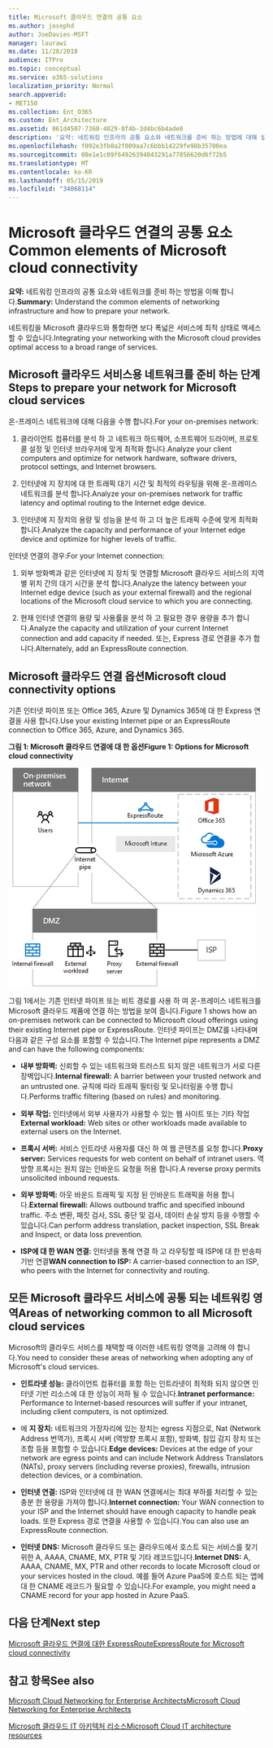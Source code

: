 ```yaml
---
title: Microsoft 클라우드 연결의 공통 요소
ms.author: josephd
author: JoeDavies-MSFT
manager: laurawi
ms.date: 11/28/2018
audience: ITPro
ms.topic: conceptual
ms.service: o365-solutions
localization_priority: Normal
search.appverid:
- MET150
ms.collection: Ent_O365
ms.custom: Ent_Architecture
ms.assetid: 061d4507-7360-4029-8f4b-3d4bc6b4ade0
description: '요약: 네트워킹 인프라의 공통 요소와 네트워크를 준비 하는 방법에 대해 설명 합니다.'
ms.openlocfilehash: f092e3fb0a2f009aa7c6bbb14229fe98b35700ea
ms.sourcegitcommit: 08e1e1c09f64926394043291a77856620d6f72b5
ms.translationtype: MT
ms.contentlocale: ko-KR
ms.lasthandoff: 05/15/2019
ms.locfileid: "34068114"
---
```

# <a name="common-elements-of-microsoft-cloud-connectivity"></a><span data-ttu-id="60294-103">Microsoft 클라우드 연결의 공통 요소</span><span class="sxs-lookup"><span data-stu-id="60294-103">Common elements of Microsoft cloud connectivity</span></span>

 <span data-ttu-id="60294-104">**요약:** 네트워킹 인프라의 공통 요소와 네트워크를 준비 하는 방법을 이해 합니다.</span><span class="sxs-lookup"><span data-stu-id="60294-104">**Summary:** Understand the common elements of networking infrastructure and how to prepare your network.</span></span>
  
<span data-ttu-id="60294-105">네트워킹을 Microsoft 클라우드와 통합하면 보다 폭넓은 서비스에 최적 상태로 액세스할 수 있습니다.</span><span class="sxs-lookup"><span data-stu-id="60294-105">Integrating your networking with the Microsoft cloud provides optimal access to a broad range of services.</span></span>
  
## <a name="steps-to-prepare-your-network-for-microsoft-cloud-services"></a><span data-ttu-id="60294-106">Microsoft 클라우드 서비스용 네트워크를 준비 하는 단계</span><span class="sxs-lookup"><span data-stu-id="60294-106">Steps to prepare your network for Microsoft cloud services</span></span>
<span data-ttu-id="60294-107"><a name="steps"> </a></span><span class="sxs-lookup"><span data-stu-id="60294-107"></span></span>

<span data-ttu-id="60294-108">온-프레미스 네트워크에 대해 다음을 수행 합니다.</span><span class="sxs-lookup"><span data-stu-id="60294-108">For your on-premises network:</span></span>
  
1. <span data-ttu-id="60294-109">클라이언트 컴퓨터를 분석 하 고 네트워크 하드웨어, 소프트웨어 드라이버, 프로토콜 설정 및 인터넷 브라우저에 맞게 최적화 합니다.</span><span class="sxs-lookup"><span data-stu-id="60294-109">Analyze your client computers and optimize for network hardware, software drivers, protocol settings, and Internet browsers.</span></span>
    
2. <span data-ttu-id="60294-110">인터넷에 지 장치에 대 한 트래픽 대기 시간 및 최적의 라우팅을 위해 온-프레미스 네트워크를 분석 합니다.</span><span class="sxs-lookup"><span data-stu-id="60294-110">Analyze your on-premises network for traffic latency and optimal routing to the Internet edge device.</span></span>
    
3. <span data-ttu-id="60294-111">인터넷에 지 장치의 용량 및 성능을 분석 하 고 더 높은 트래픽 수준에 맞게 최적화 합니다.</span><span class="sxs-lookup"><span data-stu-id="60294-111">Analyze the capacity and performance of your Internet edge device and optimize for higher levels of traffic.</span></span>
    
<span data-ttu-id="60294-112">인터넷 연결의 경우:</span><span class="sxs-lookup"><span data-stu-id="60294-112">For your Internet connection:</span></span>
  
1. <span data-ttu-id="60294-113">외부 방화벽과 같은 인터넷에 지 장치 및 연결할 Microsoft 클라우드 서비스의 지역별 위치 간의 대기 시간을 분석 합니다.</span><span class="sxs-lookup"><span data-stu-id="60294-113">Analyze the latency between your Internet edge device (such as your external firewall) and the regional locations of the Microsoft cloud service to which you are connecting.</span></span>
    
2. <span data-ttu-id="60294-114">현재 인터넷 연결의 용량 및 사용률을 분석 하 고 필요한 경우 용량을 추가 합니다.</span><span class="sxs-lookup"><span data-stu-id="60294-114">Analyze the capacity and utilization of your current Internet connection and add capacity if needed.</span></span> <span data-ttu-id="60294-115">또는, Express 경로 연결을 추가 합니다.</span><span class="sxs-lookup"><span data-stu-id="60294-115">Alternately, add an ExpressRoute connection.</span></span>
    
## <a name="microsoft-cloud-connectivity-options"></a><span data-ttu-id="60294-116">Microsoft 클라우드 연결 옵션</span><span class="sxs-lookup"><span data-stu-id="60294-116">Microsoft cloud connectivity options</span></span>
<span data-ttu-id="60294-117"><a name="steps"> </a></span><span class="sxs-lookup"><span data-stu-id="60294-117"></span></span>

<span data-ttu-id="60294-118">기존 인터넷 파이프 또는 Office 365, Azure 및 Dynamics 365에 대 한 Express 연결을 사용 합니다.</span><span class="sxs-lookup"><span data-stu-id="60294-118">Use your existing Internet pipe or an ExpressRoute connection to Office 365, Azure, and Dynamics 365.</span></span>
  
<span data-ttu-id="60294-119">**그림 1: Microsoft 클라우드 연결에 대 한 옵션**</span><span class="sxs-lookup"><span data-stu-id="60294-119">**Figure 1: Options for Microsoft cloud connectivity**</span></span>

![그림 1: Microsoft 클라우드 연결에 대 한 옵션](media/Network-Poster/CommonElements.png)

  
<span data-ttu-id="60294-121">그림 1에서는 기존 인터넷 파이프 또는 비트 경로를 사용 하 여 온-프레미스 네트워크를 Microsoft 클라우드 제품에 연결 하는 방법을 보여 줍니다.</span><span class="sxs-lookup"><span data-stu-id="60294-121">Figure 1 shows how an on-premises network can be connected to Microsoft cloud offerings using their existing Internet pipe or ExpressRoute.</span></span> <span data-ttu-id="60294-122">인터넷 파이프는 DMZ를 나타내며 다음과 같은 구성 요소를 포함할 수 있습니다.</span><span class="sxs-lookup"><span data-stu-id="60294-122">The Internet pipe represents a DMZ and can have the following components:</span></span>
  
- <span data-ttu-id="60294-123">**내부 방화벽:** 신뢰할 수 있는 네트워크와 트러스트 되지 않은 네트워크가 서로 다른 장벽입니다.</span><span class="sxs-lookup"><span data-stu-id="60294-123">**Internal firewall:** A barrier between your trusted network and an untrusted one.</span></span> <span data-ttu-id="60294-124">규칙에 따라 트래픽 필터링 및 모니터링을 수행 합니다.</span><span class="sxs-lookup"><span data-stu-id="60294-124">Performs traffic filtering (based on rules) and monitoring.</span></span>
    
- <span data-ttu-id="60294-125">**외부 작업:** 인터넷에서 외부 사용자가 사용할 수 있는 웹 사이트 또는 기타 작업</span><span class="sxs-lookup"><span data-stu-id="60294-125">**External workload:** Web sites or other workloads made available to external users on the Internet.</span></span>
    
- <span data-ttu-id="60294-126">**프록시 서버:** 서비스 인트라넷 사용자를 대신 하 여 웹 콘텐츠를 요청 합니다.</span><span class="sxs-lookup"><span data-stu-id="60294-126">**Proxy server:** Services requests for web content on behalf of intranet users.</span></span> <span data-ttu-id="60294-127">역방향 프록시는 원치 않는 인바운드 요청을 허용 합니다.</span><span class="sxs-lookup"><span data-stu-id="60294-127">A reverse proxy permits unsolicited inbound requests.</span></span>
    
- <span data-ttu-id="60294-128">**외부 방화벽:** 아웃 바운드 트래픽 및 지정 된 인바운드 트래픽을 허용 합니다.</span><span class="sxs-lookup"><span data-stu-id="60294-128">**External firewall:** Allows outbound traffic and specified inbound traffic.</span></span> <span data-ttu-id="60294-129">주소 변환, 패킷 검사, SSL 중단 및 검사, 데이터 손실 방지 등을 수행할 수 있습니다.</span><span class="sxs-lookup"><span data-stu-id="60294-129">Can perform address translation, packet inspection, SSL Break and Inspect, or data loss prevention.</span></span>
    
- <span data-ttu-id="60294-130">**ISP에 대 한 WAN 연결:** 인터넷을 통해 연결 하 고 라우팅할 때 ISP에 대 한 반송파 기반 연결</span><span class="sxs-lookup"><span data-stu-id="60294-130">**WAN connection to ISP:** A carrier-based connection to an ISP, who peers with the Internet for connectivity and routing.</span></span>
    
## <a name="areas-of-networking-common-to-all-microsoft-cloud-services"></a><span data-ttu-id="60294-131">모든 Microsoft 클라우드 서비스에 공통 되는 네트워킹 영역</span><span class="sxs-lookup"><span data-stu-id="60294-131">Areas of networking common to all Microsoft cloud services</span></span>
<span data-ttu-id="60294-132"><a name="steps"> </a></span><span class="sxs-lookup"><span data-stu-id="60294-132"></span></span>

<span data-ttu-id="60294-133">Microsoft의 클라우드 서비스를 채택할 때 이러한 네트워킹 영역을 고려해 야 합니다.</span><span class="sxs-lookup"><span data-stu-id="60294-133">You need to consider these areas of networking when adopting any of Microsoft's cloud services.</span></span>
  
- <span data-ttu-id="60294-134">**인트라넷 성능:** 클라이언트 컴퓨터를 포함 하는 인트라넷이 최적화 되지 않으면 인터넷 기반 리소스에 대 한 성능이 저하 될 수 있습니다.</span><span class="sxs-lookup"><span data-stu-id="60294-134">**Intranet performance:** Performance to Internet-based resources will suffer if your intranet, including client computers, is not optimized.</span></span>
    
- <span data-ttu-id="60294-135">에 **지 장치:** 네트워크의 가장자리에 있는 장치는 egress 지점으로, Nat (Network Address 번역가), 프록시 서버 (역방향 프록시 포함), 방화벽, 침입 감지 장치 또는 조합 등을 포함할 수 있습니다.</span><span class="sxs-lookup"><span data-stu-id="60294-135">**Edge devices:** Devices at the edge of your network are egress points and can include Network Address Translators (NATs), proxy servers (including reverse proxies), firewalls, intrusion detection devices, or a combination.</span></span>
    
- <span data-ttu-id="60294-136">**인터넷 연결:** ISP와 인터넷에 대 한 WAN 연결에서는 최대 부하를 처리할 수 있는 충분 한 용량을 가져야 합니다.</span><span class="sxs-lookup"><span data-stu-id="60294-136">**Internet connection:** Your WAN connection to your ISP and the Internet should have enough capacity to handle peak loads.</span></span> <span data-ttu-id="60294-137">또한 Express 경로 연결을 사용할 수 있습니다.</span><span class="sxs-lookup"><span data-stu-id="60294-137">You can also use an ExpressRoute connection.</span></span>
    
- <span data-ttu-id="60294-138">**인터넷 DNS:** Microsoft 클라우드 또는 클라우드에서 호스트 되는 서비스를 찾기 위한 A, AAAA, CNAME, MX, PTR 및 기타 레코드입니다.</span><span class="sxs-lookup"><span data-stu-id="60294-138">**Internet DNS:** A, AAAA, CNAME, MX, PTR and other records to locate Microsoft cloud or your services hosted in the cloud.</span></span> <span data-ttu-id="60294-139">예를 들어 Azure PaaS에 호스트 되는 앱에 대 한 CNAME 레코드가 필요할 수 있습니다.</span><span class="sxs-lookup"><span data-stu-id="60294-139">For example, you might need a CNAME record for your app hosted in Azure PaaS.</span></span>
    

## <a name="next-step"></a><span data-ttu-id="60294-140">다음 단계</span><span class="sxs-lookup"><span data-stu-id="60294-140">Next step</span></span>

[<span data-ttu-id="60294-141">Microsoft 클라우드 연결에 대한 ExpressRoute</span><span class="sxs-lookup"><span data-stu-id="60294-141">ExpressRoute for Microsoft cloud connectivity</span></span>](expressroute-for-microsoft-cloud-connectivity.md)

## <a name="see-also"></a><span data-ttu-id="60294-142">참고 항목</span><span class="sxs-lookup"><span data-stu-id="60294-142">See also</span></span>

<span data-ttu-id="60294-143"><a name="steps"> </a></span><span class="sxs-lookup"><span data-stu-id="60294-143"></span></span>

[<span data-ttu-id="60294-144">Microsoft Cloud Networking for Enterprise Architects</span><span class="sxs-lookup"><span data-stu-id="60294-144">Microsoft Cloud Networking for Enterprise Architects</span></span>](microsoft-cloud-networking-for-enterprise-architects.md)
  
[<span data-ttu-id="60294-145">Microsoft 클라우드 IT 아키텍처 리소스</span><span class="sxs-lookup"><span data-stu-id="60294-145">Microsoft Cloud IT architecture resources</span></span>](microsoft-cloud-it-architecture-resources.md)


